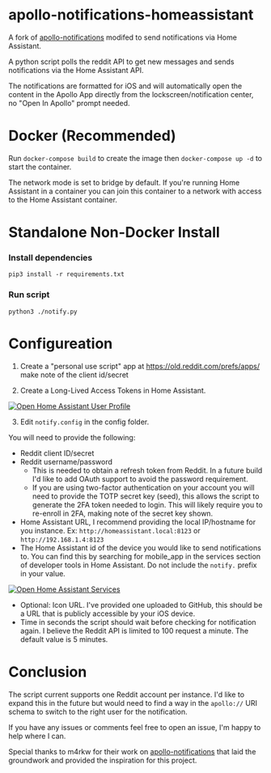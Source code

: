 
# apollo-notifications-homeassistant

A fork of [apollo-notifications](https://github.com/m4rkw/apollo-notifications) modifed to send notifications via Home Assistant.

A python script polls the reddit API to get new messages and sends notifications via the Home Assistant API. 

The notifications are formatted for iOS and will automatically open the content in the Apollo App directly from the lockscreen/notification center, no "Open In Apollo" prompt needed.



# Docker (Recommended)

Run ``docker-compose build`` to create the image then ``docker-compose up -d`` to start the container. 

The network mode is set to bridge by default. If you're running Home Assistant in a container you can join this container to a network with access to the Home Assistant container.



# Standalone Non-Docker Install

### Install dependencies

````
pip3 install -r requirements.txt
````
### Run script

````
python3 ./notify.py
````



# Configureation

1. Create a "personal use script" app at https://old.reddit.com/prefs/apps/ make note of the client id/secret

2. Create a Long-Lived Access Tokens in Home Assistant.

[![Open Home Assistant User Profile](https://my.home-assistant.io/badges/profile.svg)](https://my.home-assistant.io/redirect/profile/)

3. Edit ``notify.config`` in the config folder. 

You will need to provide the following:

* Reddit client ID/secret
* Reddit username/password
    * This is needed to obtain a refresh token from Reddit. In a future build I'd like to add OAuth support to avoid the password requirement.
    * If you are using two-factor authentication on your account you will need to provide the TOTP secret key (seed), this allows the script to generate the 2FA token needed to login. This will likely require you to re-enroll in 2FA, making note of the secret key shown.
* Home Assistant URL, I recommend providing the local IP/hostname for you instance. Ex: ``http://homeassistant.local:8123`` or ``http://192.168.1.4:8123``
* The Home Assistant id of the device you would like to send notifications to. You can find this by searching for mobile_app in the services section of developer tools in Home Assistant. Do not include the ``notify.`` prefix in your value.

[![Open Home Assistant Services](https://my.home-assistant.io/badges/developer_services.svg)](https://my.home-assistant.io/redirect/developer_services/)
* Optional: Icon URL. I've provided one uploaded to GitHub, this should be a URL that is publicly accessible by your iOS device. 
* Time in seconds the script should wait before checking for notification again. I believe the Reddit API is limited to 100 request a minute. The default value is 5 minutes.


# Conclusion 

The script current supports one Reddit account per instance. I'd like to expand this in the future but would need to find a way in the ``apollo://`` URI schema to switch to the right user for the notification. 

If you have any issues or comments feel free to open an issue, I'm happy to help where I can.

Special thanks to m4rkw for their work on [apollo-notifications](https://github.com/m4rkw/apollo-notifications) that laid the groundwork and provided the inspiration for this project. 